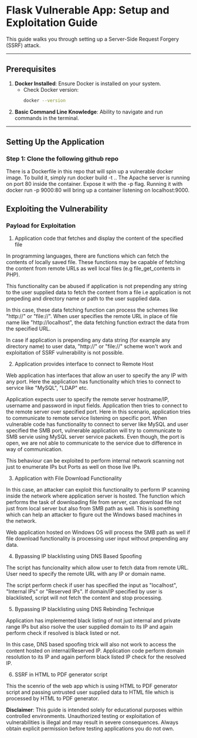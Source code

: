 # Flask Vulnerable App: Setup and Exploitation Guide

This guide walks you through setting up a Server-Side Request Forgery (SSRF) attack.

---

## Prerequisites

1. **Docker Installed**: Ensure Docker is installed on your system.
   - Check Docker version:
     ```bash
     docker --version
     ```
2. **Basic Command Line Knowledge**: Ability to navigate and run commands in the terminal.

---

## Setting Up the Application
### Step 1: Clone the following github repo


There is a Dockerfile in this repo that will spin up a vulnerable docker image. To build it, simply run docker build -t <tag> .. The Apache server is running on port 80 inside the container. Expose it with the -p flag. Running it with docker run -p 9000:80 <tag> will bring up a container listening on localhost:9000.



## Exploiting the Vulnerability

### Payload for Exploitation
1. Application code that fetches and display the content of the specified file

In programming languages, there are functions which can fetch the contents of locally saved file. These functions may be capable of fetching the content from remote URLs as well local files (e.g file_get_contents in PHP).

This functionality can be abused if application is not prepending any string to the user supplied data to fetch the content from a file i.e application is not prepeding and directory name or path to the user supplied data.

In this case, these data fetching function can process the schemes like "http://" or "file://". When user specifies the remote URL in place of file name like "http://localhost", the data fetching function extract the data from the specified URL.

In case if application is prepending any data string (for example any directory name) to user data, "http://" or "file://" scheme won't work and exploitation of SSRF vulnerability is not possible.

2. Application provides interface to connect to Remote Host

Web application has interfaces that allow an user to specify the any IP with any port. Here the application has functionality which tries to connect to service like "MySQL", "LDAP" etc.

Application expects user to specify the remote server hostname/IP, username and password in input fields. Application then tries to connect to the remote server over specified port. Here in this scenario, application tries to communicate to remote service listening on specific port. When vulnerable code has functionality to connect to server like MySQL and user specified the SMB port, vulnerable application will try to communicate to SMB servie using MySQL server service packets. Even though, the port is open, we are not able to communicate to the service due to difference in way of communication.

This behaviour can be exploited to perform internal network scanning not just to enumerate IPs but Ports as well on those live IPs.

3. Application with File Download Functionality

In this case, an attacker can exploit this functionality to perform IP scanning inside the network where application server is hosted. The function which performs the task of downloading file from server, can download file not just from local server but also from SMB path as well. This is something which can help an attacker to figure out the Windows based machines in the network.

Web application hosted on Windows OS will process the SMB path as well if file download functionality is processing user input without prepending any data.

4. Bypassing IP blacklisting using DNS Based Spoofing

The script has funcionality which allow user to fetch data from remote URL. User need to specify the remote URL with any IP or domain name.

The script perform check if user has specified the input as "localhost", "Internal IPs" or "Reserved IPs". If domain/IP specified by user is blacklisted, script will not fetch the content and stop processing.

5. Bypassing IP blacklisting using DNS Rebinding Technique

Application has implemented black listing of not just internal and private range IPs but also rsolve the user supplied domain to its IP and again perform check if resolved is black listed or not.

In this case, DNS based spoofing trick will also not work to access the content hosted on internal/Reserved IP. Application code perform domain resolution to its IP and again perform black listed IP check for the resolved IP.

6. SSRF in HTML to PDF generator script

This the scenrio of the web app which is using HTML to PDF generator script and passing untrusted user supplied data to HTML file which is processed by HTML to PDF generator.

**Disclaimer**: This guide is intended solely for educational purposes within controlled environments. Unauthorized testing or exploitation of vulnerabilities is illegal and may result in severe consequences. Always obtain explicit permission before testing applications you do not own.
